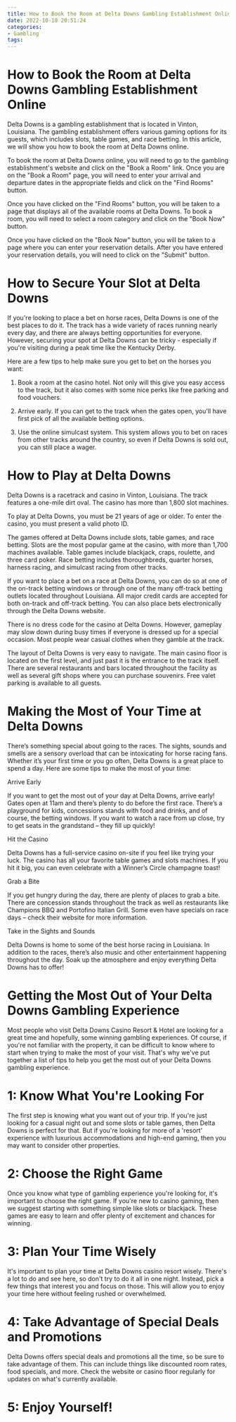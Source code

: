 ```yaml
---
title: How to Book the Room at Delta Downs Gambling Establishment Online 
date: 2022-10-18 20:51:24
categories:
- Gambling
tags:
---
```



#  How to Book the Room at Delta Downs Gambling Establishment Online 

Delta Downs is a gambling establishment that is located in Vinton, Louisiana. The gambling establishment offers various gaming options for its guests, which includes slots, table games, and race betting. In this article, we will show you how to book the room at Delta Downs online.

To book the room at Delta Downs online, you will need to go to the gambling establishment's website and click on the "Book a Room" link. Once you are on the "Book a Room" page, you will need to enter your arrival and departure dates in the appropriate fields and click on the "Find Rooms" button.

Once you have clicked on the "Find Rooms" button, you will be taken to a page that displays all of the available rooms at Delta Downs. To book a room, you will need to select a room category and click on the "Book Now" button.

Once you have clicked on the "Book Now" button, you will be taken to a page where you can enter your reservation details. After you have entered your reservation details, you will need to click on the "Submit" button.

#  How to Secure Your Slot at Delta Downs 

If you're looking to place a bet on horse races, Delta Downs is one of the best places to do it. The track has a wide variety of races running nearly every day, and there are always betting opportunities for everyone. However, securing your spot at Delta Downs can be tricky - especially if you're visiting during a peak time like the Kentucky Derby.

Here are a few tips to help make sure you get to bet on the horses you want:

1. Book a room at the casino hotel. Not only will this give you easy access to the track, but it also comes with some nice perks like free parking and food vouchers.

2. Arrive early. If you can get to the track when the gates open, you'll have first pick of all the available betting options.

3. Use the online simulcast system. This system allows you to bet on races from other tracks around the country, so even if Delta Downs is sold out, you can still place a wager.

#  How to Play at Delta Downs 

Delta Downs is a racetrack and casino in Vinton, Louisiana. The track features a one-mile dirt oval. The casino has more than 1,800 slot machines.

To play at Delta Downs, you must be 21 years of age or older. To enter the casino, you must present a valid photo ID.

The games offered at Delta Downs include slots, table games, and race betting. Slots are the most popular game at the casino, with more than 1,700 machines available. Table games include blackjack, craps, roulette, and three card poker. Race betting includes thoroughbreds, quarter horses, harness racing, and simulcast racing from other tracks.

If you want to place a bet on a race at Delta Downs, you can do so at one of the on-track betting windows or through one of the many off-track betting outlets located throughout Louisiana. All major credit cards are accepted for both on-track and off-track betting. You can also place bets electronically through the Delta Downs website.

There is no dress code for the casino at Delta Downs. However, gameplay may slow down during busy times if everyone is dressed up for a special occasion. Most people wear casual clothes when they gamble at the track.

The layout of Delta Downs is very easy to navigate. The main casino floor is located on the first level, and just past it is the entrance to the track itself. There are several restaurants and bars located throughout the facility as well as several gift shops where you can purchase souvenirs. Free valet parking is available to all guests.

#  Making the Most of Your Time at Delta Downs 

There’s something special about going to the races. The sights, sounds and smells are a sensory overload that can be intoxicating for horse racing fans. Whether it’s your first time or you go often, Delta Downs is a great place to spend a day. Here are some tips to make the most of your time:

Arrive Early

If you want to get the most out of your day at Delta Downs, arrive early! Gates open at 11am and there’s plenty to do before the first race. There’s a playground for kids, concessions stands with food and drinks, and of course, the betting windows. If you want to watch a race from up close, try to get seats in the grandstand – they fill up quickly!

Hit the Casino

Delta Downs has a full-service casino on-site if you feel like trying your luck. The casino has all your favorite table games and slots machines. If you hit it big, you can even celebrate with a Winner’s Circle champagne toast!

Grab a Bite

If you get hungry during the day, there are plenty of places to grab a bite. There are concession stands throughout the track as well as restaurants like Champions BBQ and Portofino Italian Grill. Some even have specials on race days – check their website for more information.

Take in the Sights and Sounds

Delta Downs is home to some of the best horse racing in Louisiana. In addition to the races, there’s also music and other entertainment happening throughout the day. Soak up the atmosphere and enjoy everything Delta Downs has to offer!

#  Getting the Most Out of Your Delta Downs Gambling Experience

Most people who visit Delta Downs Casino Resort & Hotel are looking for a great time and hopefully, some winning gambling experiences. Of course, if you're not familiar with the property, it can be difficult to know where to start when trying to make the most of your visit. That's why we've put together a list of tips to help you get the most out of your Delta Downs gambling experience.

# 1: Know What You're Looking For

The first step is knowing what you want out of your trip. If you're just looking for a casual night out and some slots or table games, then Delta Downs is perfect for that. But if you're looking for more of a 'resort' experience with luxurious accommodations and high-end gaming, then you may want to consider other properties.

# 2: Choose the Right Game

Once you know what type of gambling experience you're looking for, it's important to choose the right game. If you're new to casino gaming, then we suggest starting with something simple like slots or blackjack. These games are easy to learn and offer plenty of excitement and chances for winning.

# 3: Plan Your Time Wisely

It's important to plan your time at Delta Downs casino resort wisely. There's a lot to do and see here, so don't try to do it all in one night. Instead, pick a few things that interest you and focus on those. This will allow you to enjoy your time here without feeling rushed or overwhelmed.

# 4: Take Advantage of Special Deals and Promotions

Delta Downs offers special deals and promotions all the time, so be sure to take advantage of them. This can include things like discounted room rates, food specials, and more. Check the website or casino floor regularly for updates on what's currently available.


 # 5: Enjoy Yourself!